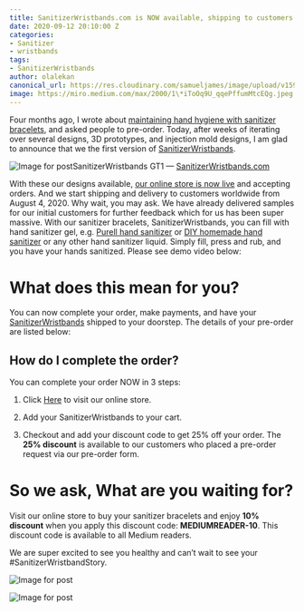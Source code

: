 ```yaml
---
title: SanitizerWristbands.com is NOW available, shipping to customers worldwide
date: 2020-09-12 20:10:00 Z
categories:
- Sanitizer
- wristbands
tags:
- SanitizerWristbands
author: olalekan
canonical_url: https://res.cloudinary.com/samueljames/image/upload/v1599978922/1_iToOq9U_qqePffumMtcEQg.jpg
image: https://miro.medium.com/max/2000/1\*iToOq9U_qqePffumMtcEQg.jpeg
---
```


Four months ago, I wrote about [maintaining hand hygiene with sanitizer bracelets](https://medium.com/@elesin.olalekan/maintaining-hand-hygiene-with-new-sanitizer-bracelets-d52bc0e8f647), and asked people to pre-order. Today, after weeks of iterating over several designs, 3D prototypes, and injection mold designs, I am glad to announce that we the first version of [SanitizerWristbands](https://sanitizerwristbands.com/).

![Image for post](https://res.cloudinary.com/samueljames/image/upload/v1599978922/1_iToOq9U_qqePffumMtcEQg.jpg)SanitizerWristbands GT1 — [SanitizerWristbands.com](https://sanitizerwristbands.com/)

With these our designs available, [our online store is now live](https://sanitizerwristbands.com/shop) and accepting orders. And we start shipping and delivery to customers worldwide from August 4, 2020. Why wait, you may ask. We have already delivered samples for our initial customers for further feedback which for us has been super massive. With our sanitizer bracelets, SanitizerWristbands, you can fill with hand sanitizer gel, e.g. [Purell hand sanitizer](https://www.purell.eu/en/categories/hand-sanitising) or [DIY homemade hand sanitizer](https://www.wired.com/story/how-to-make-hand-sanitizer/) or any other hand sanitizer liquid. Simply fill, press and rub, and you have your hands sanitized. Please see demo video below:

# What does this mean for you?

You can now complete your order, make payments, and have your [SanitizerWristbands](https://sanitizerwristbands.com/shop?discount=complete-preorder&loc=%7B%7BCountry%7D%7D) shipped to your doorstep. The details of your pre-order are listed below:

## **How do I complete the order?**

You can complete your order NOW in 3 steps:

1. Click [Here](https://sanitizerwristbands.com/shop?discount=complete-preorder) to visit our online store.

2. Add your SanitizerWristbands to your cart.

3. Checkout and add your discount code to get 25% off your order. The **25% discount** is available to our customers who placed a pre-order request via our pre-order form.

# **So we ask, What are you waiting for?**

Visit our online store to buy your sanitizer bracelets and enjoy **10% discount** when you apply this discount code: **MEDIUMREADER-10**. This discount code is available to all Medium readers.

We are super excited to see you healthy and can’t wait to see your #SanitizerWristbandStory.

![Image for post](https://res.cloudinary.com/samueljames/image/upload/v1599978964/1_-CsjAGfFugVtIJXzW82ncA.jpg)

![Image for post](https://res.cloudinary.com/samueljames/image/upload/v1599978999/1_J5fdtQwO8ma6wdDV_m5Nkw.jpg)